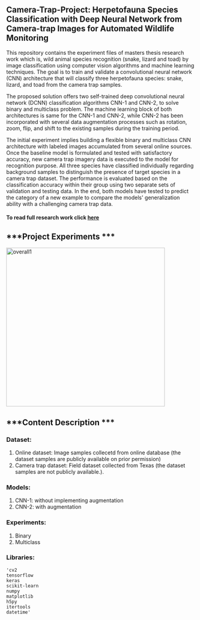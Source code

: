 ## Camera-Trap-Project: Herpetofauna Species Classification with Deep Neural Network from Camera-trap Images for Automated Wildlife Monitoring

This repository contains the experiment files of masters thesis research work which is, wild animal species recognition (snake, lizard and toad) by image classification
using computer vision algorithms and machine learning techniques. The goal is to train and validate a convolutional neural network (CNN) architecture that will classify
three herpetofauna species: snake, lizard, and toad from the camera trap samples.

The proposed solution offers two self-trained deep convolutional neural network (DCNN) classification algorithms CNN-1 and CNN-2, to solve binary and multiclass problem. 
The machine learning block of both architectures is same for the CNN-1 and CNN-2, while CNN-2 has been incorporated with several data augmentation processes 
such as rotation, zoom, flip, and shift to the existing samples during the training period. 

The initial experiment implies building a flexible binary and multiclass CNN architecture with labeled images accumulated from several online sources. Once the baseline model is formulated and tested with satisfactory accuracy, new camera trap imagery data is executed to the model for recognition purpose. All three species have classified individually regarding background samples to distinguish the presence of target species in a camera trap  dataset. The performance is evaluated based on the classification accuracy within their group using two separate sets of validation and testing data. In the end, both  models have tested to predict the category of a new example to compare the models' generalization ability with a challenging camera trap data.

#### To read full research work click [here](https://digital.library.txstate.edu/handle/10877/13026)

## ***Project Experiments ***

<img width="422" alt="overall1" src="https://user-images.githubusercontent.com/49427994/102281873-5641e200-3ef5-11eb-88cc-b3c0b21c0929.PNG">

## ***Content Description ***

### Dataset: 
1. Online dataset: Image samples collecetd from online database (the dataset samples are publicly available on prior permission)
2. Camera trap dataset: Field dataset collected from Texas (the dataset samples are not publicly available.).

### Models: 
1. CNN-1: without implementing augmentation
2. CNN-2: with augmentation 

### Experiments: 
1. Binary 
2. Multiclass

### Libraries:
	'cv2 
	tensorflow
	keras
	scikit-learn 
	numpy
	matplotlib 
	h5py
	itertools
	datetime'
